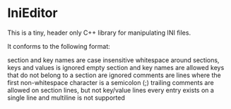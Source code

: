 # IniEditor

This is a tiny, header only C++ library for manipulating INI files.

It conforms to the following format:

section and key names are case insensitive
whitespace around sections, keys and values is ignored
empty section and key names are allowed
keys that do not belong to a section are ignored
comments are lines where the first non-whitespace character is a semicolon (;)
trailing comments are allowed on section lines, but not key/value lines
every entry exists on a single line and multiline is not supported
